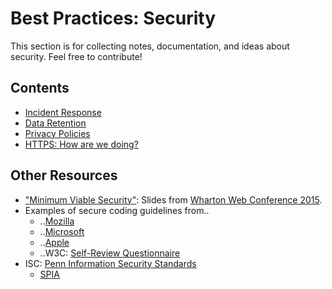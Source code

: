 # Best Practices: Security

This section is for collecting notes, documentation, and ideas about security. Feel free to contribute!

## Contents
* [Incident Response](incident-response.md)
* [Data Retention](data-retention.md)
* [Privacy Policies](privacy-policy.md)
* [HTTPS: How are we doing?](https-status.md)

## Other Resources
* ["Minimum Viable Security"](https://speakerdeck.com/jacobian/minimum-viable-security-wharton-web-conference-2015): Slides from [Wharton Web Conference 2015](https://www.sas.upenn.edu/wwc/).
* Examples of secure coding guidelines from..
	* ..[Mozilla](https://wiki.mozilla.org/WebAppSec/Secure_Coding_Guidelines)
	* ..[Microsoft](https://msdn.microsoft.com/en-us/security/aa570401.aspx)
	* ..[Apple](https://developer.apple.com/library/mac/documentation/Security/Conceptual/SecureCodingGuide/Introduction.html)
	* ..W3C: [Self-Review Questionnaire](https://www.w3.org/TR/2015/NOTE-security-privacy-questionnaire-20151210/)
* ISC: [Penn Information Security Standards](https://secure.www.upenn.edu/computing/security/standards/)
	* [SPIA](http://www.upenn.edu/computing/security/spia/index.php)
